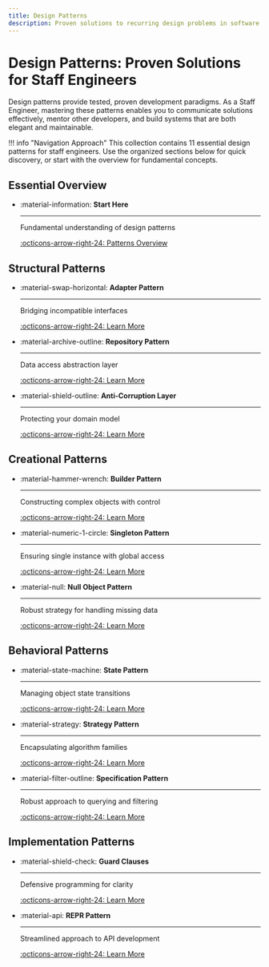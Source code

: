 ```yaml
---
title: Design Patterns
description: Proven solutions to recurring design problems in software architecture and development
---
```


# Design Patterns: Proven Solutions for Staff Engineers

Design patterns provide tested, proven development paradigms. As a Staff Engineer, mastering these patterns enables you to communicate solutions effectively, mentor other developers, and build systems that are both elegant and maintainable.

!!! info "Navigation Approach"
This collection contains 11 essential design patterns for staff engineers. Use the organized sections below for quick discovery, or start with the overview for fundamental concepts.

## Essential Overview

<div class="grid cards" markdown>

- :material-information: **Start Here**

  ***

  Fundamental understanding of design patterns

  [:octicons-arrow-right-24: Patterns Overview](design-patterns-overview.md)

</div>

## Structural Patterns

<div class="grid cards" markdown>

- :material-swap-horizontal: **Adapter Pattern**

  ***

  Bridging incompatible interfaces

  [:octicons-arrow-right-24: Learn More](adapter-design-pattern.md)

- :material-archive-outline: **Repository Pattern**

  ***

  Data access abstraction layer

  [:octicons-arrow-right-24: Learn More](repository-pattern.md)

- :material-shield-outline: **Anti-Corruption Layer**

  ***

  Protecting your domain model

  [:octicons-arrow-right-24: Learn More](../domain-driven-design/anti-corruption-layer.md)

</div>

## Creational Patterns

<div class="grid cards" markdown>

- :material-hammer-wrench: **Builder Pattern**

  ***

  Constructing complex objects with control

  [:octicons-arrow-right-24: Learn More](builder-pattern.md)

- :material-numeric-1-circle: **Singleton Pattern**

  ***

  Ensuring single instance with global access

  [:octicons-arrow-right-24: Learn More](singleton.md)

- :material-null: **Null Object Pattern**

  ***

  Robust strategy for handling missing data

  [:octicons-arrow-right-24: Learn More](null-object-pattern.md)

</div>

## Behavioral Patterns

<div class="grid cards" markdown>

- :material-state-machine: **State Pattern**

  ***

  Managing object state transitions

  [:octicons-arrow-right-24: Learn More](state-design-pattern.md)

- :material-strategy: **Strategy Pattern**

  ***

  Encapsulating algorithm families

  [:octicons-arrow-right-24: Learn More](strategy-pattern.md)

- :material-filter-outline: **Specification Pattern**

  ***

  Robust approach to querying and filtering

  [:octicons-arrow-right-24: Learn More](specification-pattern.md)

</div>

## Implementation Patterns

<div class="grid cards" markdown>

- :material-shield-check: **Guard Clauses**

  ***

  Defensive programming for clarity

  [:octicons-arrow-right-24: Learn More](guard-clause.md)

- :material-api: **REPR Pattern**

  ***

  Streamlined approach to API development

  [:octicons-arrow-right-24: Learn More](repr-design-pattern.md)

</div>
